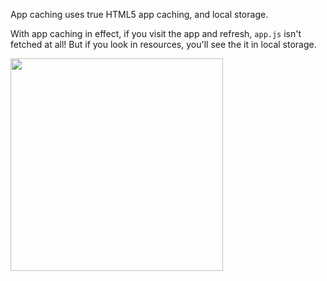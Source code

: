 App caching uses true HTML5 app caching, and local storage. 


With app caching in effect, if you visit the app and refresh, `app.js` isn't 
fetched at all! But if you look in resources, you'll see the it in local storage.

<img src="resources/images/ext6/AppJSAppCache.jpg" 
style="float:left; margin: 0 1em 0em 0"
height="340"/>



